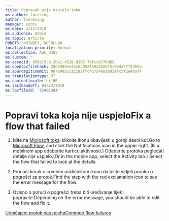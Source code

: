 ```yaml
---
title: Popravak nije uspjelo toka
ms.author: toresing
author: tomresing
manager: scotv
ms.date: 4/12/2018
ms.audience: Admin
ms.topic: article
ROBOTS: NOINDEX, NOFOLLOW
localization_priority: Normal
ms.collection: Adm_O365
ms.custom: ''
ms.assetid: 856b15c9-2b41-4528-8195-7bfccbf78d69
ms.openlocfilehash: 28e3d83ee2b16c003f50a3b8815c034a97f5d55b
ms.sourcegitcommit: 9d78905c512192ffc4675468abd2efc5f2e4baf4
ms.translationtype: MT
ms.contentlocale: hr-HR
ms.lasthandoff: 04/23/2019
ms.locfileid: "32401284"
---
```

# <a name="fix-a-flow-that-failed"></a><span data-ttu-id="433d8-102">Popravi toka koja nije uspjelo</span><span class="sxs-lookup"><span data-stu-id="433d8-102">Fix a flow that failed</span></span>

1. <span data-ttu-id="433d8-103">Idite na [Microsoft toka](https://flow.microsoft.com/)i kliknite ikonu obavijesti u gornji desni kut.</span><span class="sxs-lookup"><span data-stu-id="433d8-103">Go to [Microsoft Flow](https://flow.microsoft.com/), and click the Notifications icon in the upper right.</span></span> <span data-ttu-id="433d8-104">(Ili u mobilnom app odaberite karticu aktivnosti.) Odaberite protoka pogledati detalje nije uspjelo.</span><span class="sxs-lookup"><span data-stu-id="433d8-104">(Or in the mobile app, select the Activity tab.) Select the flow that failed to look at the details.</span></span>
    
2. <span data-ttu-id="433d8-105">Pronaći korak s crvenim uskličnikom ikonu da biste vidjeli poruku o pogrešci za protok.</span><span class="sxs-lookup"><span data-stu-id="433d8-105">Find the step with the red exclamation icon to see the error message for the flow.</span></span>
    
3. <span data-ttu-id="433d8-106">Ovisno o poruci o pogrešci treba biti uređivanje tijek i popravite.</span><span class="sxs-lookup"><span data-stu-id="433d8-106">Depending on the error message, you should be able to edit the flow and fix it.</span></span> 
    
[<span data-ttu-id="433d8-107">Uobičajeni protok neuspjeha</span><span class="sxs-lookup"><span data-stu-id="433d8-107">Common flow failures</span></span>](https://go.microsoft.com/fwlink/?linkid=872110)
  

